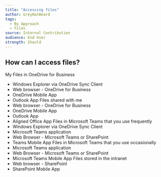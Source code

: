 ```yaml
---
title: "Accessing files"
author: GreyHatBeard
tags: 
  - By Approach
  - Files
source: Internal Contribution
audience: End User
strength: Should
---
```

##	How can I access files?

My Files in OneDrive for Business
- Windows Explorer via OneDrive Sync Client
- Web browser - OneDrive for Business
- OneDrive Mobile App
- Outlook App
Files shared with me
- Web browser - OneDrive for Business
- OneDrive Mobile App
- Outlook App
- Aligned Office App
Files in Microsoft Teams that you use frequently
- Windows Explorer via OneDrive Sync Client
- Microsoft Teams application
- Web Browser - Microsoft Teams or SharePoint
- Teams Mobile App
Files in Microsoft Teams that you use occasionally
- Microsoft Teams application
- Web Browser - Microsoft Teams or SharePoint
- Microsoft Teams Mobile App
Files stored in the intranet
- Web browser - SharePoint
- SharePoint Mobile App
